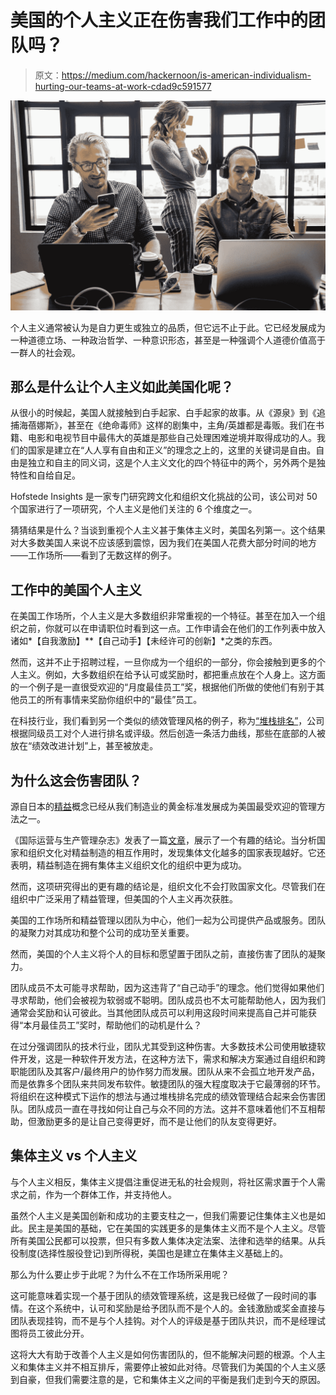 # 美国的个人主义正在伤害我们工作中的团队吗？

> 原文：<https://medium.com/hackernoon/is-american-individualism-hurting-our-teams-at-work-cdad9c591577>

![](img/3a4a5d86725ff191c769b71473df969d.png)

个人主义通常被认为是自力更生或独立的品质，但它远不止于此。它已经发展成为一种道德立场、一种政治哲学、一种意识形态，甚至是一种强调个人道德价值高于一群人的社会观。

## 那么是什么让个人主义如此美国化呢？

从很小的时候起，美国人就接触到白手起家、白手起家的故事。从《源泉》到《追捕海蓓娜斯》，甚至在《绝命毒师》这样的剧集中，主角/英雄都是毒贩。我们在书籍、电影和电视节目中最伟大的英雄是那些自己处理困难逆境并取得成功的人。我们的国家是建立在“人人享有自由和正义”的理念之上的，这里的关键词是自由。自由是独立和自主的同义词，这是个人主义文化的四个特征中的两个，另外两个是独特性和自给自足。

Hofstede Insights 是一家专门研究跨文化和组织文化挑战的公司，该公司对 50 个国家进行了一项研究，个人主义是他们关注的 6 个维度之一。

猜猜结果是什么？当谈到重视个人主义甚于集体主义时，美国名列第一。这个结果对大多数美国人来说不应该感到震惊，因为我们在美国人花费大部分时间的地方——工作场所——看到了无数这样的例子。

## 工作中的美国个人主义

在美国工作场所，个人主义是大多数组织非常重视的一个特征。甚至在加入一个组织之前，你就可以在申请职位时看到这一点。工作申请会在他们的工作列表中放入诸如*【自我激励】**【自己动手】【未经许可的创新】*之类的东西。

然而，这并不止于招聘过程，一旦你成为一个组织的一部分，你会接触到更多的个人主义。例如，大多数组织在给予认可或奖励时，都把重点放在个人身上。这方面的一个例子是一直很受欢迎的“月度最佳员工”奖，根据他们所做的使他们有别于其他员工的所有事情来奖励你组织中的“最佳”员工。

在科技行业，我们看到另一个类似的绩效管理风格的例子，称为[“堆栈排名”](https://en.wikipedia.org/wiki/Vitality_curve)，公司根据同级员工对个人进行排名或评级。然后创造一条活力曲线，那些在底部的人被放在“绩效改进计划”上，甚至被放走。

## 为什么这会伤害团队？

源自日本的[精益](https://en.wikipedia.org/wiki/Lean_manufacturing)概念已经从我们制造业的黄金标准发展成为美国最受欢迎的管理方法之一。

《国际运营与生产管理杂志》发表了一篇[文章](https://www.emeraldinsight.com/doi/abs/10.1108/IJOPM-09-2012-0357)，展示了一个有趣的结论。当分析国家和组织文化对精益制造的相互作用时，发现集体文化越多的国家表现越好。它还表明，精益制造在拥有集体主义组织文化的组织中更为成功。

然而，这项研究得出的更有趣的结论是，组织文化不会打败国家文化。尽管我们在组织中广泛采用了精益管理，但美国的个人主义再次获胜。

美国的工作场所和精益管理以团队为中心，他们一起为公司提供产品或服务。团队的凝聚力对其成功和整个公司的成功至关重要。

然而，美国的个人主义将个人的目标和愿望置于团队之前，直接伤害了团队的凝聚力。

团队成员不太可能寻求帮助，因为这违背了“自己动手”的理念。他们觉得如果他们寻求帮助，他们会被视为软弱或不聪明。团队成员也不太可能帮助他人，因为我们通常会奖励和认可彼此。当其他团队成员可以利用这段时间来提高自己并可能获得“本月最佳员工”奖时，帮助他们的动机是什么？

在过分强调团队的技术行业，团队尤其受到这种伤害。大多数技术公司使用敏捷软件开发，这是一种软件开发方法，在这种方法下，需求和解决方案通过自组织和跨职能团队及其客户/最终用户的协作努力而发展。团队从来不会孤立地开发产品，而是依靠多个团队来共同发布软件。敏捷团队的强大程度取决于它最薄弱的环节。将组织在这种模式下运作的想法与通过堆栈排名完成的绩效管理结合起来会伤害团队。团队成员一直在寻找如何让自己与众不同的方法。这并不意味着他们不互相帮助，但激励更多的是让自己变得更好，而不是让他们的队友变得更好。

## 集体主义 vs 个人主义

与个人主义相反，集体主义提倡注重促进无私的社会规则，将社区需求置于个人需求之前，作为一个群体工作，并支持他人。

虽然个人主义是美国创新和成功的主要支柱之一，但我们需要记住集体主义也是如此。民主是美国的基础，它在美国的实践更多的是集体主义而不是个人主义。尽管所有美国公民都可以投票，但只有多数人集体决定法案、法律和选举的结果。从兵役制度(选择性服役登记)到所得税，美国也是建立在集体主义基础上的。

那么为什么要止步于此呢？为什么不在工作场所采用呢？

这可能意味着实现一个基于团队的绩效管理系统，这是我已经做了一段时间的事情。在这个系统中，认可和奖励是给予团队而不是个人的。金钱激励或奖金直接与团队表现挂钩，而不是与个人挂钩。对个人的评级是基于团队共识，而不是经理试图将员工彼此分开。

这将大大有助于改善个人主义是如何伤害团队的，但不能解决问题的根源。个人主义和集体主义并不相互排斥，需要停止被如此对待。尽管我们为美国的个人主义感到自豪，但我们需要注意的是，它和集体主义之间的平衡是我们走到今天的原因。